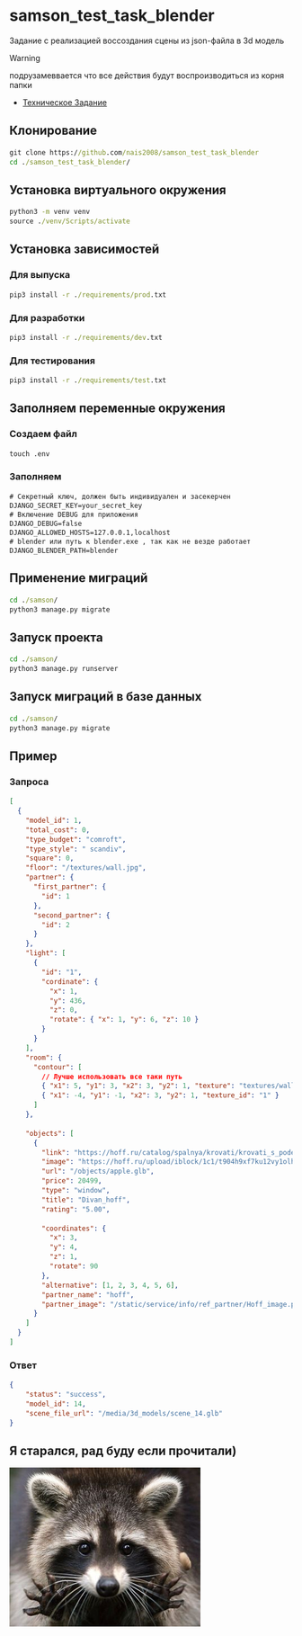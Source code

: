 # samson_test_task_blender

Задание с реализацией воссоздания сцены из json-файла в 3d модель

>[!WARNING]
>подрузамеввается что все действия будут воспроизводиться из корня папки

* [Техническое Задание](./dock/myTZ.md)

## Клонирование

```cmd
git clone https://github.com/nais2008/samson_test_task_blender
cd ./samson_test_task_blender/
```

## Установка виртуального окружения

```cmd
python3 -m venv venv
source ./venv/Scripts/activate
```

## Установка зависимостей

### Для выпуска

```cmd
pip3 install -r ./requirements/prod.txt
```

### Для разработки

```cmd
pip3 install -r ./requirements/dev.txt
```

### Для тестирования

```cmd
pip3 install -r ./requirements/test.txt
```

## Заполняем переменные окружения

### Создаем файл

```cmd
touch .env
```

### Заполняем

```env
# Секретный ключ, должен быть индивидуален и засекерчен
DJANGO_SECRET_KEY=your_secret_key
# Включение DEBUG для приложения
DJANGO_DEBUG=false
DJANGO_ALLOWED_HOSTS=127.0.0.1,localhost
# blender или путь к blender.exe , так как не везде работает
DJANGO_BLENDER_PATH=blender
```

## Применение миграций

```cmd
cd ./samson/
python3 manage.py migrate
```

## Запуск проекта

```cmd
cd ./samson/
python3 manage.py runserver
```

## Запуск миграций в базе данных

```cmd
cd ./samson/
python3 manage.py migrate
```

## Пример

### Запроса

```json
[
  {
    "model_id": 1,
    "total_cost": 0,
    "type_budget": "comroft",
    "type_style": " scandiv",
    "square": 0,
    "floor": "/textures/wall.jpg",
    "partner": {
      "first_partner": {
        "id": 1
      },
      "second_partner": {
        "id": 2
      }
    },
    "light": [
      {
        "id": "1",
        "cordinate": {
          "x": 1,
          "y": 436,
          "z": 0,
          "rotate": { "x": 1, "y": 6, "z": 10 }
        }
      }
    ],
    "room": {
      "contour": [
        // Лучше использовать все таки путь
        { "x1": 5, "y1": 3, "x2": 3, "y2": 1, "texture": "textures/wall.jpg" },
        { "x1": -4, "y1": -1, "x2": 3, "y2": 1, "texture_id": "1" }
      ]
    },

    "objects": [
      {
        "link": "https://hoff.ru/catalog/spalnya/krovati/krovati_s_podemnym_mehanizmom/krovat_s_podyemnym_mekhanizmom_astra_id8685629/",
        "image": "https://hoff.ru/upload/iblock/1c1/t904h9xf7ku12vy1olh4wlvcxc0mowbk.jpg",
        "url": "/objects/apple.glb",
        "price": 20499,
        "type": "window",
        "title": "Divan_hoff",
        "rating": "5.00",

        "coordinates": {
          "x": 3,
          "y": 4,
          "z": 1,
          "rotate": 90
        },
        "alternative": [1, 2, 3, 4, 5, 6],
        "partner_name": "hoff",
        "partner_image": "/static/service/info/ref_partner/Hoff_image.png"
      }
    ]
  }
]

```

### Ответ

```json
{
    "status": "success",
    "model_id": 14,
    "scene_file_url": "/media/3d_models/scene_14.glb"
}
```

## Я старался, рад буду если прочитали)

![enot](dock/img.jpg)
